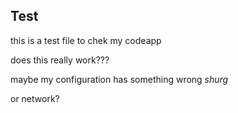 ## Test
this is a test file to chek my codeapp

does this really work???

maybe my configuration has something wrong *shurg*

or network?